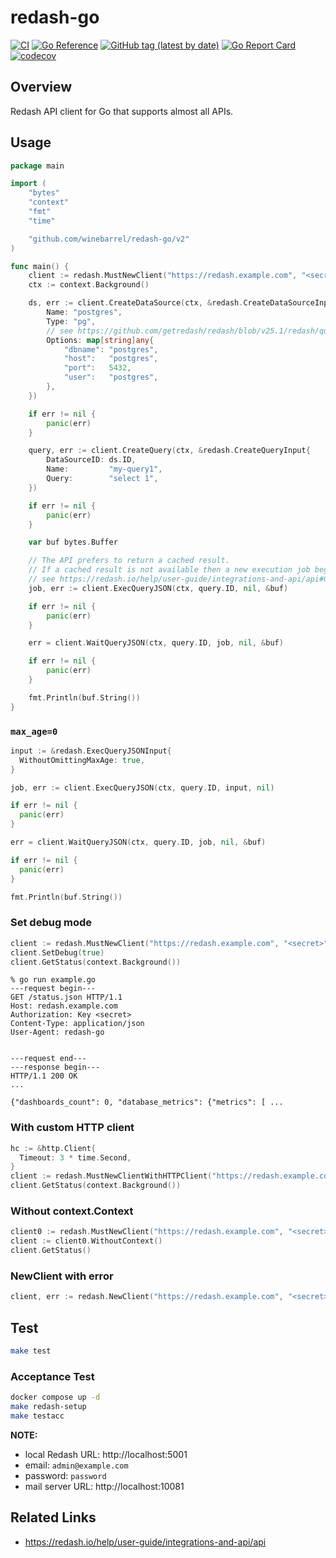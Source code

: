 # redash-go

[![CI](https://github.com/winebarrel/redash-go/actions/workflows/ci.yml/badge.svg)](https://github.com/winebarrel/redash-go/actions/workflows/ci.yml)
[![Go Reference](https://pkg.go.dev/badge/github.com/winebarrel/redash-go/v2.svg)](https://pkg.go.dev/github.com/winebarrel/redash-go/v2)
[![GitHub tag (latest by date)](https://img.shields.io/github/v/tag/winebarrel/redash-go)](https://github.com/winebarrel/redash-go/tags)
[![Go Report Card](https://goreportcard.com/badge/github.com/winebarrel/redash-go/v2)](https://goreportcard.com/report/github.com/winebarrel/redash-go/v2)
[![codecov](https://codecov.io/gh/winebarrel/redash-go/graph/badge.svg?token=9E21C7D54I)](https://codecov.io/gh/winebarrel/redash-go)

## Overview

Redash API client for Go that supports almost all APIs.

## Usage

```go
package main

import (
	"bytes"
	"context"
	"fmt"
	"time"

	"github.com/winebarrel/redash-go/v2"
)

func main() {
	client := redash.MustNewClient("https://redash.example.com", "<secret>")
	ctx := context.Background()

	ds, err := client.CreateDataSource(ctx, &redash.CreateDataSourceInput{
		Name: "postgres",
		Type: "pg",
		// see https://github.com/getredash/redash/blob/v25.1/redash/query_runner/pg.py#L149-L153
		Options: map[string]any{
			"dbname": "postgres",
			"host":   "postgres",
			"port":   5432,
			"user":   "postgres",
		},
	})

	if err != nil {
		panic(err)
	}

	query, err := client.CreateQuery(ctx, &redash.CreateQueryInput{
		DataSourceID: ds.ID,
		Name:         "my-query1",
		Query:        "select 1",
	})

	if err != nil {
		panic(err)
	}

	var buf bytes.Buffer

	// The API prefers to return a cached result.
	// If a cached result is not available then a new execution job begins and the job object is returned.
	// see https://redash.io/help/user-guide/integrations-and-api/api#Queries
	job, err := client.ExecQueryJSON(ctx, query.ID, nil, &buf)

	if err != nil {
		panic(err)
	}

	err = client.WaitQueryJSON(ctx, query.ID, job, nil, &buf)

	if err != nil {
		panic(err)
	}

	fmt.Println(buf.String())
}
```

### `max_age=0`

```go
input := &redash.ExecQueryJSONInput{
  WithoutOmittingMaxAge: true,
}

job, err := client.ExecQueryJSON(ctx, query.ID, input, nil)

if err != nil {
  panic(err)
}

err = client.WaitQueryJSON(ctx, query.ID, job, nil, &buf)

if err != nil {
  panic(err)
}

fmt.Println(buf.String())
```

### Set debug mode

```go
client := redash.MustNewClient("https://redash.example.com", "<secret>")
client.SetDebug(true)
client.GetStatus(context.Background())
```

```
% go run example.go
---request begin---
GET /status.json HTTP/1.1
Host: redash.example.com
Authorization: Key <secret>
Content-Type: application/json
User-Agent: redash-go


---request end---
---response begin---
HTTP/1.1 200 OK
...

{"dashboards_count": 0, "database_metrics": {"metrics": [ ...
```

### With custom HTTP client

```go
hc := &http.Client{
  Timeout: 3 * time.Second,
}
client := redash.MustNewClientWithHTTPClient("https://redash.example.com", "<secret>", hc)
client.GetStatus(context.Background())
```

### Without context.Context

```go
client0 := redash.MustNewClient("https://redash.example.com", "<secret>")
client := client0.WithoutContext()
client.GetStatus()
```

### NewClient with error

```go
client, err := redash.NewClient("https://redash.example.com", "<secret>")
```

## Test

```sh
make test
```

### Acceptance Test

```sh
docker compose up -d
make redash-setup
make testacc
```

**NOTE:**
* local Redash URL: http://localhost:5001
* email: `admin@example.com`
* password: `password`
* mail server URL: http://localhost:10081

## Related Links

* https://redash.io/help/user-guide/integrations-and-api/api
